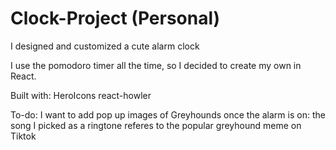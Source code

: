 # Clock-Project (Personal) 
I designed and customized a cute alarm clock


I use the pomodoro timer all the time, so I decided to create my own in React.

Built with:
HeroIcons
react-howler

To-do:
I want to add pop up images of Greyhounds once the alarm is on: the song I picked as a ringtone referes to the popular greyhound meme on Tiktok
